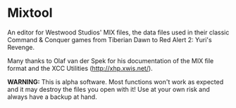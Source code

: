 # Mixtool
An editor for Westwood Studios' MIX files, the data files used in their classic Command & Conquer games from Tiberian Dawn to Red Alert 2: Yuri's Revenge.

Many thanks to Olaf van der Spek for his documentation of the MIX file format and the XCC Utilities (http://xhp.xwis.net/).

**WARNING:** This is alpha software. Most functions won't work as expected and it may destroy the files you open with it! Use at your own risk and always have a backup at hand.
